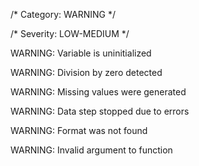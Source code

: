 /\* Category: WARNING \*/

/\* Severity: LOW-MEDIUM \*/

WARNING: Variable is uninitialized

WARNING: Division by zero detected

WARNING: Missing values were generated

WARNING: Data step stopped due to errors

WARNING: Format was not found

WARNING: Invalid argument to function

